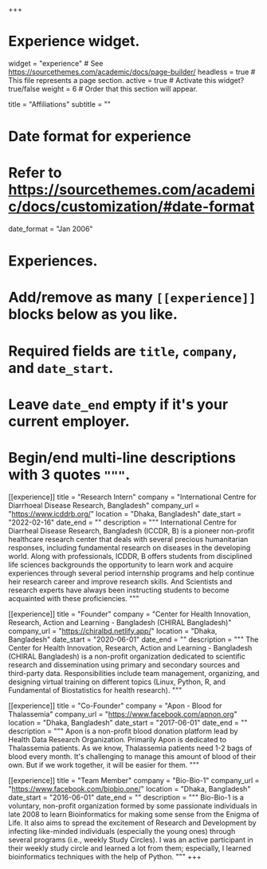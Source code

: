 +++
# Experience widget.
widget = "experience"  # See https://sourcethemes.com/academic/docs/page-builder/
headless = true  # This file represents a page section.
active = true  # Activate this widget? true/false
weight = 6  # Order that this section will appear.

title = "Affiliations"
subtitle = ""

# Date format for experience
#   Refer to https://sourcethemes.com/academic/docs/customization/#date-format
date_format = "Jan 2006"

# Experiences.
#   Add/remove as many `[[experience]]` blocks below as you like.
#   Required fields are `title`, `company`, and `date_start`.
#   Leave `date_end` empty if it's your current employer.
#   Begin/end multi-line descriptions with 3 quotes `"""`.

[[experience]]
  title = "Research Intern"
  company = "International Centre for Diarrhoeal Disease Research, Bangladesh"
  company_url = "https://www.icddrb.org/"
  location = "Dhaka, Bangladesh"
  date_start = "2022-02-16"
  date_end = ""
  description = """
  International Centre for Diarrheal Disease Research, Bangladesh (ICCDR, B) is   a pioneer non-profit healthcare research center that deals with several precious humanitarian responses, including fundamental research on diseases in the developing world. Along with professionals, ICDDR, B offers students from disciplined life sciences backgrounds the opportunity to learn work and acquire experiences through several period internship programs and help continue heir research career and improve research skills. And Scientists and research experts have always been instructing students to become acquainted with these proficiencies.
"""

[[experience]]
  title = "Founder"
  company = "Center for Health Innovation, Research, Action and Learning - Bangladesh (CHIRAL Bangladesh)"
  company_url = "https://chiralbd.netlify.app/"
  location = "Dhaka, Bangladesh"
  date_start = "2020-06-01"
  date_end = ""
  description = """
  The Center for Health Innovation, Research, Action and Learning - Bangladesh (CHIRAL Bangladesh) is a non-profit organization dedicated to scientific research and dissemination using primary and secondary sources and third-party data. Responsibilities include team management, organizing, and designing virtual training on different topics (Linux, Python, R, and Fundamental of Biostatistics for health research).
  """

[[experience]]
  title = "Co-Founder"
  company = "Apon - Blood for Thalassemia"
  company_url = "https://www.facebook.com/apnon.org"
  location = "Dhaka, Bangladesh"
  date_start = "2017-06-01"
  date_end = ""
  description = """
  Apon is a non-profit blood donation platform lead by Health Data Research Organization. Primarily Apon is dedicated to Thalassemia patients. As we know, Thalassemia patients need 1-2 bags of blood every month. It's challenging to manage this amount of blood of their own. But if we work together, it will be easier for them.
  """

[[experience]]
  title = "Team Member"
  company = "Bio-Bio-1"
  company_url = "https://www.facebook.com/biobio.one/"
  location = "Dhaka, Bangladesh"
  date_start = "2016-06-01"
  date_end = ""
  description = """
  Bio-Bio-1 is a voluntary, non-profit organization formed by some passionate individuals in late 2008 to learn Bioinformatics for making some sense from the Enigma of Life. It also aims to spread the excitement of Research and Development by infecting like-minded individuals (especially the young ones) through several programs (i.e., weekly Study Circles). I was an active participant in their weekly study circle and learned a lot from them; especially, I learned bioinformatics techniques with the help of Python.
  """
+++
